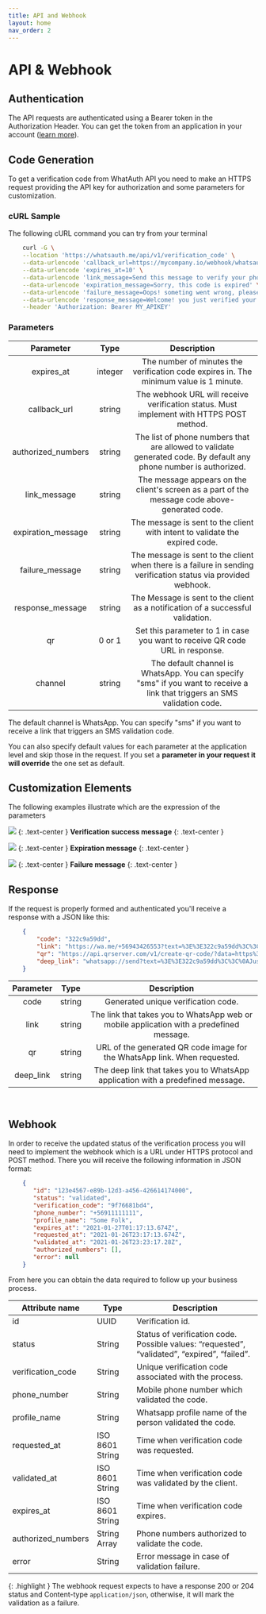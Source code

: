 ```yaml
---
title: API and Webhook
layout: home
nav_order: 2
---
```

# API & Webhook

## Authentication

The API requests are authenticated using a Bearer token in the Authorization Header. You can get the token from an application in your account ([learn more](https://whatsauth.freshdesk.com/support/solutions/articles/151000092660-how-to-create-your-first-app-in-whatsauth-and-test-it)).

  

  

## Code Generation

To get a verification code from WhatAuth API you need to make an HTTPS request providing the API key for authorization and some parameters for customization.

### cURL Sample

The following cURL command you can try from your terminal

```bash
    curl -G \
    --location 'https://whatsauth.me/api/v1/verification_code' \
    --data-urlencode 'callback_url=https://mycompany.io/webhook/whatsauth' \
    --data-urlencode 'expires_at=10' \
    --data-urlencode 'link_message=Send this message to verify your phone in MyCompany' \
    --data-urlencode 'expiration_message=Sorry, this code is expired' \
    --data-urlencode 'failure_message=Oops! someting went wrong, please try again.' \
    --data-urlencode 'response_message=Welcome! you just verified your phone as easy as it could be.' \
    --header 'Authorization: Bearer MY_APIKEY'
```

### Parameters  

|      Parameter     |   Type  |                                                         Description                                                        |
|:------------------:|:-------:|:--------------------------------------------------------------------------------------------------------------------------:|
| expires_at         | integer | The number of minutes the verification code expires in. The minimum value is 1 minute.                                     |
| callback_url       | string  | The webhook URL will receive verification status. Must implement with HTTPS POST method.                                   |
| authorized_numbers | string  | The list of phone numbers that are allowed to validate generated code. By default any phone number is authorized.          |
| link_message       | string  | The message appears on the client's screen as a part of the message code above-generated code.                             |
| expiration_message | string  | The message is sent to the client with intent to validate the expired code.                                                |
| failure_message    | string  | The message is sent to the client when there is a failure in sending verification status via provided webhook.             |
| response_message   | string  | The Message is sent to the client as a notification of a successful validation.                                            |
| qr                 | 0 or 1  | Set this parameter to 1 in case you want to receive QR code URL in response.                                               |
| channel            | string  | The default channel is WhatsApp. You can specify "sms" if you want to receive a link that triggers an SMS validation code. |

The default channel is WhatsApp. You can specify "sms" if you want to receive a link that triggers an SMS validation code.  

You can also specify default values for each parameter at the application level and skip those in the request. If you set a **parameter in your request it will override** the one set as default.


## Customization Elements

The following examples illustrate which are the expression of the parameters

![](https://s3.amazonaws.com/cdn.freshdesk.com/data/helpdesk/attachments/production/151020508950/original/UKCuSOcA_wb9cInIaFe118ouWuzmiliWtA.png?1683919585)
{: .text-center }
**Verification success message**
{: .text-center }

![](https://s3.amazonaws.com/cdn.freshdesk.com/data/helpdesk/attachments/production/151020509006/original/Wbow66G4hhh9u6be01W0tPbZ3m1SKaBrtQ.png?1683919610)
{: .text-center }
**Expiration message**
{: .text-center }

![](https://s3.amazonaws.com/cdn.freshdesk.com/data/helpdesk/attachments/production/151020509030/original/UfMaH_Z7kjP2r9hQ585qtek0wqrPHTLz_A.png?1683919630)
{: .text-center }
**Failure message**
{: .text-center }

## Response

If the request is properly formed and authenticated you'll receive a response with a JSON like this:

```json
    {
        "code": "322c9a59dd",
        "link": "https://wa.me/+56943426553?text=%3E%3E322c9a59dd%3C%3C%0AJust%20tap%20the%20%22send%22%20button.",
        "qr": "https://api.qrserver.com/v1/create-qr-code/?data=https%3A%2F%2Fwa.me%2F%2B56943426553%3Ftext%3D%253E%253E322c9a59dd%253C%253C%250AJust%2520tap%2520the%2520%2522send%2522%2520button.&size=200x200",
        "deep_link": "whatsapp://send?text=%3E%3E322c9a59dd%3C%3C%0AJust%20tap%20the%20%22send%22%20button.&phone=+56943426553"
    }
```

| Parameter |  Type  |                                        Description                                       |
|:---------:|:------:|:----------------------------------------------------------------------------------------:|
| code      | string | Generated unique verification code.                                                      |
| link      | string | The link that takes you to WhatsApp web or mobile application with a predefined message. |
| qr        | string | URL of the generated QR code image for the WhatsApp link. When requested.                |
| deep_link | string | The deep link that takes you to WhatsApp application with a predefined message.          |

‍

## Webhook

In order to receive the updated status of the verification process you will need to implement the webhook which is a URL under HTTPS protocol and POST method. There you will receive the following information in JSON format:

```json
    {
       "id": "123e4567-e89b-12d3-a456-426614174000",
       "status": "validated",
       "verification_code": "9f76681bd4",
       "phone_number": "+56911111111",
       "profile_name": "Some Folk",
       "expires_at": "2021-01-27T01:17:13.674Z",
       "requested_at": "2021-01-26T23:17:13.674Z",
       "validated_at": "2021-01-26T23:23:17.28Z",
       "authorized_numbers": [],
       "error": null
    }
```

From here you can obtain the data required to follow up your business process.

| Attribute name     | Type            | Description                                                                                  |
|--------------------|-----------------|----------------------------------------------------------------------------------------------|
| id                 | UUID            | Verification id.                                                                             |
| status             | String          | Status of verification code. Possible values: “requested”, “validated”, “expired”, “failed”. |
| verification_code  | String          | Unique verification code associated with the process.                                        |
| phone_number       | String          | Mobile phone number which validated the code.                                                |
| profile_name       | String          | Whatsapp profile name of the person validated the code.                                      |
| requested_at       | ISO 8601 String | Time when verification code was requested.                                                   |
| validated_at       | ISO 8601 String | Time when verification code was validated by the client.                                     |
| expires_at         | ISO 8601 String | Time when verification code expires.                                                         |
| authorized_numbers | String Array    | Phone numbers authorized to validate the code.                                               |
| error              | String          | Error message in case of validation failure.                                                 |

  
{: .highlight }
The webhook request expects to have a response 200 or 204 status and Content-type `application/json`, otherwise, it will mark the validation as a failure.
